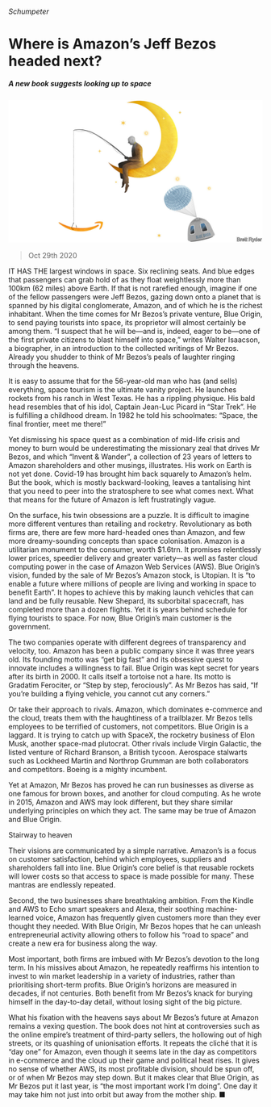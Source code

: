 ###### Schumpeter

# Where is Amazon’s Jeff Bezos headed next? 

##### A new book suggests looking up to space 

![image](images/20201031_WBD000_0.jpg) 

> Oct 29th 2020 

IT HAS THE largest windows in space. Six reclining seats. And blue edges that passengers can grab hold of as they float weightlessly more than 100km (62 miles) above Earth. If that is not rarefied enough, imagine if one of the fellow passengers were Jeff Bezos, gazing down onto a planet that is spanned by his digital conglomerate, Amazon, and of which he is the richest inhabitant. When the time comes for Mr Bezos’s private venture, Blue Origin, to send paying tourists into space, its proprietor will almost certainly be among them. “I suspect that he will be—and is, indeed, eager to be—one of the first private citizens to blast himself into space,” writes Walter Isaacson, a biographer, in an introduction to the collected writings of Mr Bezos. Already you shudder to think of Mr Bezos’s peals of laughter ringing through the heavens.

It is easy to assume that for the 56-year-old man who has (and sells) everything, space tourism is the ultimate vanity project. He launches rockets from his ranch in West Texas. He has a rippling physique. His bald head resembles that of his idol, Captain Jean-Luc Picard in “Star Trek”. He is fulfilling a childhood dream. In 1982 he told his schoolmates: “Space, the final frontier, meet me there!”


Yet dismissing his space quest as a combination of mid-life crisis and money to burn would be underestimating the missionary zeal that drives Mr Bezos, and which “Invent &amp; Wander”, a collection of 23 years of letters to Amazon shareholders and other musings, illustrates. His work on Earth is not yet done. Covid-19 has brought him back squarely to Amazon’s helm. But the book, which is mostly backward-looking, leaves a tantalising hint that you need to peer into the stratosphere to see what comes next. What that means for the future of Amazon is left frustratingly vague.

On the surface, his twin obsessions are a puzzle. It is difficult to imagine more different ventures than retailing and rocketry. Revolutionary as both firms are, there are few more hard-headed ones than Amazon, and few more dreamy-sounding concepts than space colonisation. Amazon is a utilitarian monument to the consumer, worth $1.6trn. It promises relentlessly lower prices, speedier delivery and greater variety—as well as faster cloud computing power in the case of Amazon Web Services (AWS). Blue Origin’s vision, funded by the sale of Mr Bezos’s Amazon stock, is Utopian. It is “to enable a future where millions of people are living and working in space to benefit Earth”. It hopes to achieve this by making launch vehicles that can land and be fully reusable. New Shepard, its suborbital spacecraft, has completed more than a dozen flights. Yet it is years behind schedule for flying tourists to space. For now, Blue Origin’s main customer is the government.

The two companies operate with different degrees of transparency and velocity, too. Amazon has been a public company since it was three years old. Its founding motto was “get big fast” and its obsessive quest to innovate includes a willingness to fail. Blue Origin was kept secret for years after its birth in 2000. It calls itself a tortoise not a hare. Its motto is Gradatim Ferociter, or “Step by step, ferociously”. As Mr Bezos has said, “If you’re building a flying vehicle, you cannot cut any corners.”

Or take their approach to rivals. Amazon, which dominates e-commerce and the cloud, treats them with the haughtiness of a trailblazer. Mr Bezos tells employees to be terrified of customers, not competitors. Blue Origin is a laggard. It is trying to catch up with SpaceX, the rocketry business of Elon Musk, another space-mad plutocrat. Other rivals include Virgin Galactic, the listed venture of Richard Branson, a British tycoon. Aerospace stalwarts such as Lockheed Martin and Northrop Grumman are both collaborators and competitors. Boeing is a mighty incumbent.

Yet at Amazon, Mr Bezos has proved he can run businesses as diverse as one famous for brown boxes, and another for cloud computing. As he wrote in 2015, Amazon and AWS may look different, but they share similar underlying principles on which they act. The same may be true of Amazon and Blue Origin.

Stairway to heaven

Their visions are communicated by a simple narrative. Amazon’s is a focus on customer satisfaction, behind which employees, suppliers and shareholders fall into line. Blue Origin’s core belief is that reusable rockets will lower costs so that access to space is made possible for many. These mantras are endlessly repeated.

Second, the two businesses share breathtaking ambition. From the Kindle and AWS to Echo smart speakers and Alexa, their soothing machine-learned voice, Amazon has frequently given customers more than they ever thought they needed. With Blue Origin, Mr Bezos hopes that he can unleash entrepreneurial activity allowing others to follow his “road to space” and create a new era for business along the way.

Most important, both firms are imbued with Mr Bezos’s devotion to the long term. In his missives about Amazon, he repeatedly reaffirms his intention to invest to win market leadership in a variety of industries, rather than prioritising short-term profits. Blue Origin’s horizons are measured in decades, if not centuries. Both benefit from Mr Bezos’s knack for burying himself in the day-to-day detail, without losing sight of the big picture.

What his fixation with the heavens says about Mr Bezos’s future at Amazon remains a vexing question. The book does not hint at controversies such as the online empire’s treatment of third-party sellers, the hollowing out of high streets, or its quashing of unionisation efforts. It repeats the cliché that it is “day one” for Amazon, even though it seems late in the day as competitors in e-commerce and the cloud up their game and political heat rises. It gives no sense of whether AWS, its most profitable division, should be spun off, or of when Mr Bezos may step down. But it makes clear that Blue Origin, as Mr Bezos put it last year, is “the most important work I’m doing”. One day it may take him not just into orbit but away from the mother ship. ■

